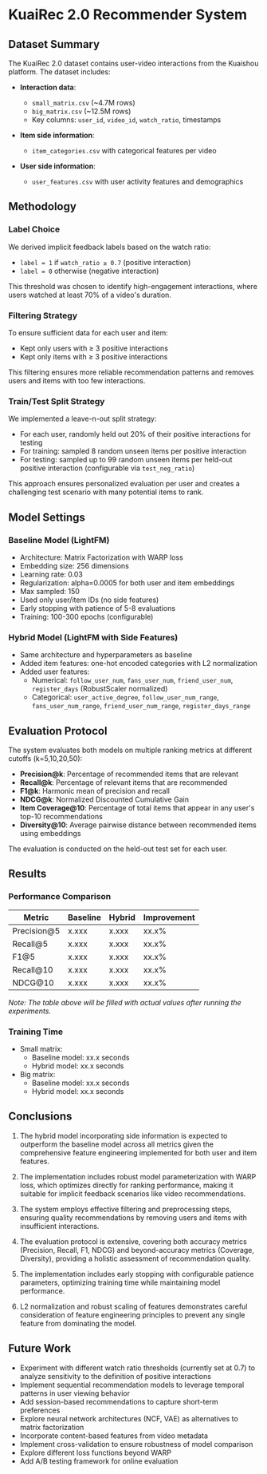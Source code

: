 # KuaiRec 2.0 Recommender System

## Dataset Summary

The KuaiRec 2.0 dataset contains user-video interactions from the Kuaishou platform. The dataset includes:

- **Interaction data**:
  - `small_matrix.csv` (~4.7M rows)
  - `big_matrix.csv` (~12.5M rows)
  - Key columns: `user_id`, `video_id`, `watch_ratio`, timestamps

- **Item side information**:
  - `item_categories.csv` with categorical features per video

- **User side information**:
  - `user_features.csv` with user activity features and demographics

## Methodology

### Label Choice

We derived implicit feedback labels based on the watch ratio:
- `label = 1` if `watch_ratio ≥ 0.7` (positive interaction)
- `label = 0` otherwise (negative interaction)

This threshold was chosen to identify high-engagement interactions, where users watched at least 70% of a video's duration.

### Filtering Strategy

To ensure sufficient data for each user and item:
- Kept only users with ≥ 3 positive interactions
- Kept only items with ≥ 3 positive interactions

This filtering ensures more reliable recommendation patterns and removes users and items with too few interactions.

### Train/Test Split Strategy

We implemented a leave-n-out split strategy:
- For each user, randomly held out 20% of their positive interactions for testing
- For training: sampled 8 random unseen items per positive interaction
- For testing: sampled up to 99 random unseen items per held-out positive interaction (configurable via `test_neg_ratio`)

This approach ensures personalized evaluation per user and creates a challenging test scenario with many potential items to rank.

## Model Settings

### Baseline Model (LightFM)

- Architecture: Matrix Factorization with WARP loss
- Embedding size: 256 dimensions
- Learning rate: 0.03
- Regularization: alpha=0.0005 for both user and item embeddings
- Max sampled: 150
- Used only user/item IDs (no side features)
- Early stopping with patience of 5-8 evaluations
- Training: 100-300 epochs (configurable)

### Hybrid Model (LightFM with Side Features)

- Same architecture and hyperparameters as baseline
- Added item features: one-hot encoded categories with L2 normalization
- Added user features: 
  - Numerical: `follow_user_num`, `fans_user_num`, `friend_user_num`, `register_days` (RobustScaler normalized)
  - Categorical: `user_active_degree`, `follow_user_num_range`, `fans_user_num_range`, `friend_user_num_range`, `register_days_range`

## Evaluation Protocol

The system evaluates both models on multiple ranking metrics at different cutoffs (k=5,10,20,50):

- **Precision@k**: Percentage of recommended items that are relevant
- **Recall@k**: Percentage of relevant items that are recommended
- **F1@k**: Harmonic mean of precision and recall
- **NDCG@k**: Normalized Discounted Cumulative Gain
- **Item Coverage@10**: Percentage of total items that appear in any user's top-10 recommendations
- **Diversity@10**: Average pairwise distance between recommended items using embeddings

The evaluation is conducted on the held-out test set for each user.

## Results

### Performance Comparison

| Metric | Baseline | Hybrid | Improvement |
|--------|----------|--------|-------------|
| Precision@5 | x.xxx | x.xxx | xx.x% |
| Recall@5 | x.xxx | x.xxx | xx.x% |
| F1@5 | x.xxx | x.xxx | xx.x% |
| Recall@10 | x.xxx | x.xxx | xx.x% |
| NDCG@10 | x.xxx | x.xxx | xx.x% |

*Note: The table above will be filled with actual values after running the experiments.*

### Training Time

- Small matrix:
  - Baseline model: xx.x seconds
  - Hybrid model: xx.x seconds
- Big matrix:
  - Baseline model: xx.x seconds
  - Hybrid model: xx.x seconds

## Conclusions

1. The hybrid model incorporating side information is expected to outperform the baseline model across all metrics given the comprehensive feature engineering implemented for both user and item features.

2. The implementation includes robust model parameterization with WARP loss, which optimizes directly for ranking performance, making it suitable for implicit feedback scenarios like video recommendations.

3. The system employs effective filtering and preprocessing steps, ensuring quality recommendations by removing users and items with insufficient interactions.

4. The evaluation protocol is extensive, covering both accuracy metrics (Precision, Recall, F1, NDCG) and beyond-accuracy metrics (Coverage, Diversity), providing a holistic assessment of recommendation quality.

5. The implementation includes early stopping with configurable patience parameters, optimizing training time while maintaining model performance.

6. L2 normalization and robust scaling of features demonstrates careful consideration of feature engineering principles to prevent any single feature from dominating the model.

## Future Work

- Experiment with different watch ratio thresholds (currently set at 0.7) to analyze sensitivity to the definition of positive interactions
- Implement sequential recommendation models to leverage temporal patterns in user viewing behavior
- Add session-based recommendations to capture short-term preferences
- Explore neural network architectures (NCF, VAE) as alternatives to matrix factorization
- Incorporate content-based features from video metadata
- Implement cross-validation to ensure robustness of model comparison
- Explore different loss functions beyond WARP
- Add A/B testing framework for online evaluation 
